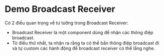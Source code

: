 # Demo Broadcast Receiver
Có 2 điều quan trọng về tư tưởng trong Broadcast Receiver: 
 - Broadcast Receiver là một component dùng để nhận các thông điệp broadcast. 
 - Từ điều thứ nhất, ta nhận ra rằng ta có thể bắn thông điệp broadcast đi và tự custom các hành động để broadcast receiver có thể lắng nghe.

